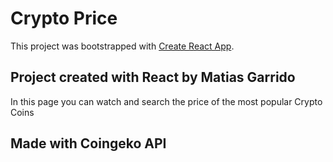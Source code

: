 # Crypto Price

This project was bootstrapped with [Create React App](https://github.com/facebook/create-react-app).

## Project created with React by Matias Garrido

  In this page you can watch and search the price of the most popular Crypto Coins
  
## Made with Coingeko API
